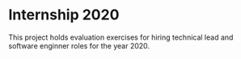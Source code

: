 # Internship 2020

This project holds evaluation exercises for hiring technical lead and software enginner roles for the year 2020.